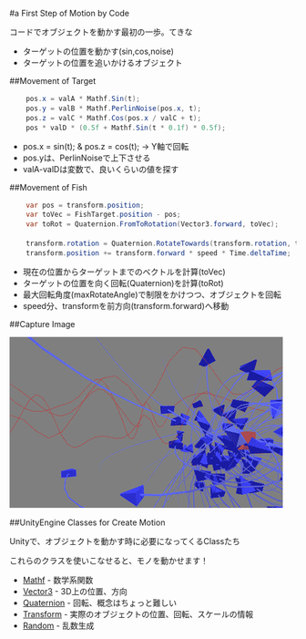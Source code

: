 #a First Step of Motion by Code

コードでオブジェクトを動かす最初の一歩。てきな

- ターゲットの位置を動かす(sin,cos,noise)
- ターゲットの位置を追いかけるオブジェクト

##Movement of Target

```csharp
    pos.x = valA * Mathf.Sin(t);
    pos.y = valB * Mathf.PerlinNoise(pos.x, t);
    pos.z = valC * Mathf.Cos(pos.x / valC + t);
    pos * valD * (0.5f + Mathf.Sin(t * 0.1f) * 0.5f);
```
- pos.x = sin(t); & pos.z = cos(t); → Y軸で回転
- pos.yは、PerlinNoiseで上下させる
- valA-valDは変数で、良いくらいの値を探す

##Movement of Fish

```csharp
    var pos = transform.position;
    var toVec = FishTarget.position - pos;
    var toRot = Quaternion.FromToRotation(Vector3.forward, toVec);

    transform.rotation = Quaternion.RotateTowards(transform.rotation, toRot, maxRotateAngle * Time.deltaTime);
    transform.position += transform.forward * speed * Time.deltaTime;
```

- 現在の位置からターゲットまでのベクトルを計算(toVec)
- ターゲットの位置を向く回転(Quaternion)を計算(toRot)
- 最大回転角度(maxRotateAngle)で制限をかけつつ、オブジェクトを回転
- speed分、transformを前方向(transform.forward)へ移動

##Capture Image

![](capture.gif)

##UnityEngine Classes for Create Motion

Unityで、オブジェクトを動かす時に必要になってくるClassたち

これらのクラスを使いこなせると、モノを動かせます！

- [Mathf](http://docs.unity3d.com/ja/current/ScriptReference/Mathf.html) - 数学系関数
- [Vector3](http://docs.unity3d.com/ja/current/ScriptReference/Vector3.html) - 3D上の位置、方向
- [Quaternion](http://docs.unity3d.com/ja/current/ScriptReference/Quaternion.html) - 回転、概念はちょっと難しい
- [Transform](http://docs.unity3d.com/ja/current/ScriptReference/Transform.html) - 実際のオブジェクトの位置、回転、スケールの情報
- [Random](http://docs.unity3d.com/ja/current/ScriptReference/Random.html) - 乱数生成
